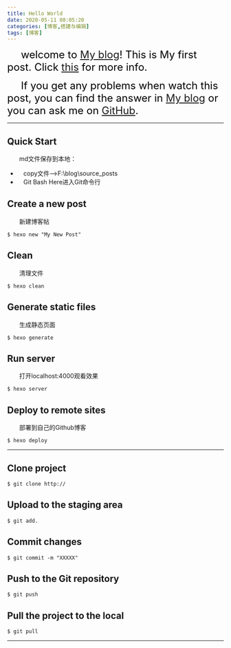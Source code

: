 ```yaml
---
title: Hello World
date: 2020-05-11 08:05:20
categories: [博客,搭建与编辑]
tags: [博客]
---
```

&emsp;&emsp; <font color=black size=5>welcome to [My blog](https://dongyx1128.github.io/)! This is My first post. Click [this](https://dongyx1128.github.io/) for more info.</font>

&emsp;&emsp; <font color=black size=5>If you get any problems when watch this post, you can find the answer in [My blog](https://dongyx1128.github.io/) or you can ask me on [GitHub](https://dongyx1128.github.io/).</font>

***
<!-- more -->

## Quick Start

&emsp;&emsp;md文件保存到本地：
* &emsp;copy文件-->F:\blog\source\_posts
* &emsp;Git Bash Here进入Git命令行

## Create a new post

&emsp;&emsp;新建博客帖

```
$ hexo new "My New Post"
```


## Clean

&emsp;&emsp;清理文件

```
$ hexo clean
```

## Generate static files

&emsp;&emsp;生成静态页面

```
$ hexo generate
```


## Run server

&emsp;&emsp;打开localhost:4000观看效果

```
$ hexo server
```


## Deploy to remote sites

&emsp;&emsp;部署到自己的Github博客

```
$ hexo deploy
```

***

## Clone project

```
$ git clone http://
```

## Upload to the staging area

```
$ git add.
```

## Commit changes

```
$ git commit -m "XXXXX"
```

## Push to the Git repository

```
$ git push
```

## Pull the project to the local

```
$ git pull
```

***